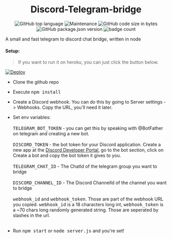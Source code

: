 <h1 align="center"> 
Discord-Telegram-bridge
</h1>
<p align="center">
<img alt="GitHub top language" src="https://img.shields.io/github/languages/top/daaniiieel/discord-telegram-bridge?style=for-the-badge"> <img alt="Maintenance" src="https://img.shields.io/maintenance/yes/2020?style=for-the-badge"> <img alt="GitHub code size in bytes" src="https://img.shields.io/github/languages/code-size/daaniiieel/discord-telegram-bridge?style=for-the-badge"> <img alt="GitHub package.json version" src="https://img.shields.io/github/package-json/v/daaniiieel/discord-telegram-bridge?style=for-the-badge"> <img alt="badge count" src="https://img.shields.io/badge/badges-5-success?style=for-the-badge">
 </p>
A small and fast telegram to discord chat bridge, written in node 

#### Setup:
> If you want to run it on heroku, you can just click the button below. 

[![Deploy](https://www.herokucdn.com/deploy/button.svg)](https://heroku.com/deploy?template=https://github.com/filcnaplo/discord-telegram-bridge)

* Clone the github repo
* Execute <kbd>npm install</kbd>
* Create a Discord webhook. You can do this by going to Server settings -> Webhooks. Copy the URL, you'll need it later.
* Set env variables: <br> <br>
<kbd>TELEGRAM_BOT_TOKEN</kbd> - you can get this by speaking with @BotFather on telegram and creating a new bot. <br> <br>
<kbd>DISCORD_TOKEN</kbd> - the bot token for your Discord application. Create a new app at the [Discord Developer Portal](https://discord.com/developers/applications), go to the bot section, click on Create a bot and copy the bot token it gives to you. <br> <br>
<kbd>TELEGRAM_CHAT_ID</kbd> - The ChatId of the telegram group you want to bridge <br> <br>
<kbd>DISCORD_CHANNEL_ID</kbd> - The Discord ChannelId of the channel you want to bridge <br> <br>
<kbd>webhook_id</kbd> and <kbd>webhook_token</kbd>. Those are part of the webhook URL you copied. <kbd>webhook_id</kbd> is a 18 characters long int, <kbd>webhook_token</kbd> is a ~70 chars long randomly generated string. Those are seperated by slashes in the url. <br> <br>

* Run <kbd>npm start</kbd> or <kbd>node server.js</kbd> and you're set!
